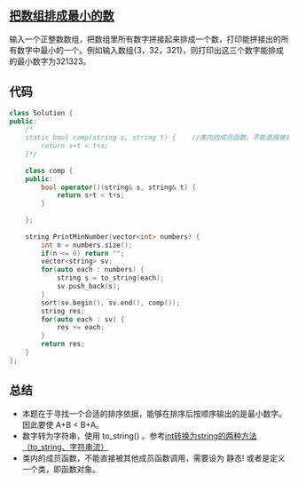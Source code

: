 ## [把数组排成最小的数](https://www.nowcoder.com/questionTerminal/8fecd3f8ba334add803bf2a06af1b993)
输入一个正整数数组，把数组里所有数字拼接起来排成一个数，打印能拼接出的所有数字中最小的一个。例如输入数组{3，32，321}，则打印出这三个数字能排成的最小数字为321323。

## 代码
```C++
class Solution {
public:
    /*
    static bool comp(string s, string t) {    //类内的成员函数，不能直接被其他成员函数调用，需要设为 静态
        return s+t < t+s; 
    }*/
    
    class comp {
    public:
        bool operator()(string& s, string& t) {
            return s+t < t+s;
        }
        
    };
    
    string PrintMinNumber(vector<int> numbers) {
        int n = numbers.size();
        if(n <= 0) return "";
        vector<string> sv;
        for(auto each : numbers) {
            string s = to_string(each);
            sv.push_back(s);
        }
        sort(sv.begin(), sv.end(), comp());
        string res;
        for(auto each : sv) {
            res += each;
        }
        return res;
    }
};
```

## 总结
* 本题在于寻找一个合适的排序依据，能够在排序后按顺序输出的是最小数字。因此要使 A+B < B+A。
* 数字转为字符串，使用 to_string() 。参考[int转换为string的两种方法（to_string、字符串流）](http://blog.csdn.net/chavo0/article/details/51038397)
* 类内的成员函数，不能直接被其他成员函数调用，需要设为 静态! 或者是定义一个类，即函数对象。
